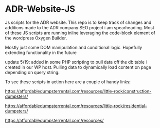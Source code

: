 # ADR-Website-JS
Js scripts for the ADR website.
This repo is to keep track of changes and additions made to the ADR company SEO project i am spearheading. Most of these JS scripts are running inline
leveraging the code-block element of the wordpress Oxygen Builder.

Mostly just some DOM manipulation and conditional logic. Hopefully extending functionality in the future

update 5/19: added in some PHP scripting to pull data off the db table i created in our WP host. Pulling data to dynamically load content on page 
depending on query string.

To see these scripts in action here are a couple of handy links:

https://affordabledumpsterrental.com/resources/little-rock/construction-dumpsters/

https://affordabledumpsterrental.com/resources/little-rock/residential-dumpsters/

https://affordabledumpsterrental.com/resources/


